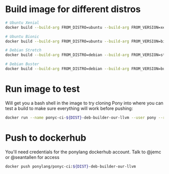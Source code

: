 # Build image for different distros

```bash
# Ubuntu Xenial
docker build --build-arg FROM_DISTRO=ubuntu --build-arg FROM_VERSION=xenial -t ponylang/ponyc-ci:xenial-deb-builder-our-llvm .
```

```bash
# Ubuntu Bionic
docker build --build-arg FROM_DISTRO=ubuntu --build-arg FROM_VERSION=bionic -t ponylang/ponyc-ci:bionic-deb-builder-our-llvm .
```

```bash
# Debian Stretch
docker build --build-arg FROM_DISTRO=debian --build-arg FROM_VERSION=stretch -t ponylang/ponyc-ci:stretch-deb-builder-our-llvm .
```

```bash
# Debian Buster
docker build --build-arg FROM_DISTRO=debian --build-arg FROM_VERSION=buster -t ponylang/ponyc-ci:buster-deb-builder-our-llvm .
```

# Run image to test

Will get you a bash shell in the image to try cloning Pony into where you can test a build to make sure everything will work before pushing:

```bash
docker run --name ponyc-ci-${DIST}-deb-builder-our-llvm --user pony --rm -i -t ponylang/ponyc-ci:${DIST}-deb-builder-our-llvm bash
```

# Push to dockerhub

You'll need credentials for the ponylang dockerhub account. Talk to @jemc or @seantallen for access

```bash
docker push ponylang/ponyc-ci:${DIST}-deb-builder-our-llvm
```
